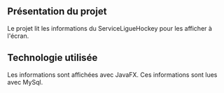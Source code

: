 ## Présentation du projet

Le projet lit les informations du ServiceLigueHockey pour les afficher à l'écran.

## Technologie utilisée

Les informations sont affichées avec JavaFX. Ces informations sont lues avec MySql.

